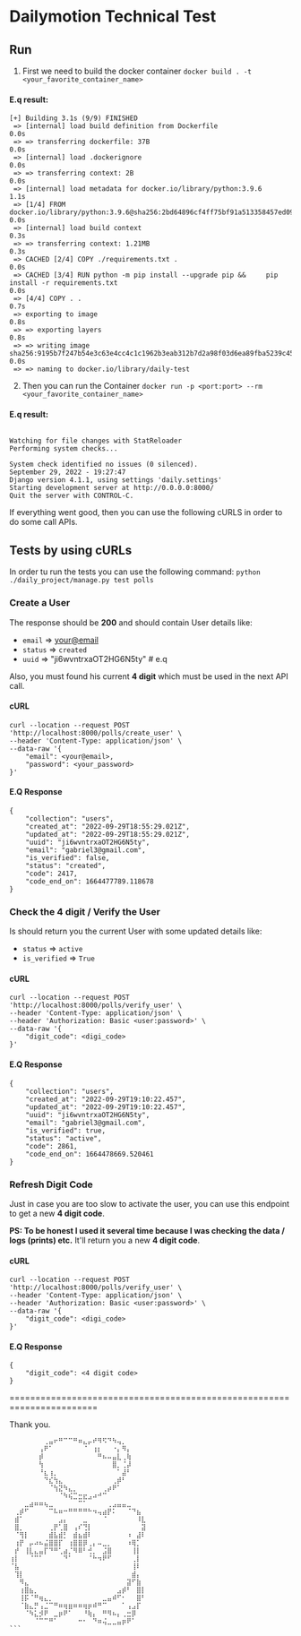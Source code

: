 # Dailymotion Technical Test

## Run

1. First we need to build the docker container
`docker build . -t <your_favorite_container_name>`

#### E.q result:

```
[+] Building 3.1s (9/9) FINISHED
 => [internal] load build definition from Dockerfile                                                                                                                                                                               0.0s
 => => transferring dockerfile: 37B                                                                                                                                                                                                0.0s
 => [internal] load .dockerignore                                                                                                                                                                                                  0.0s
 => => transferring context: 2B                                                                                                                                                                                                    0.0s
 => [internal] load metadata for docker.io/library/python:3.9.6                                                                                                                                                                    1.1s
 => [1/4] FROM docker.io/library/python:3.9.6@sha256:2bd64896cf4ff75bf91a513358457ed09d890715d9aa6bb602323aedbee84d14                                                                                                              0.0s
 => [internal] load build context                                                                                                                                                                                                  0.3s
 => => transferring context: 1.21MB                                                                                                                                                                                                0.3s
 => CACHED [2/4] COPY ./requirements.txt .                                                                                                                                                                                         0.0s
 => CACHED [3/4] RUN python -m pip install --upgrade pip &&     pip install -r requirements.txt                                                                                                                                    0.0s
 => [4/4] COPY . .                                                                                                                                                                                                                 0.7s
 => exporting to image                                                                                                                                                                                                             0.8s
 => => exporting layers                                                                                                                                                                                                            0.8s
 => => writing image sha256:9195b7f247b54e3c63e4cc4c1c1962b3eab312b7d2a98f03d6ea89fba5239c45                                                                                                                                       0.0s
 => => naming to docker.io/library/daily-test
```
2. Then you can run the Container
`docker run -p <port:port> --rm <your_favorite_container_name>`

#### E.q result:
```docker run -p 8000:8000 --rm daily-test

Watching for file changes with StatReloader
Performing system checks...

System check identified no issues (0 silenced).
September 29, 2022 - 19:27:47
Django version 4.1.1, using settings 'daily.settings'
Starting development server at http://0.0.0.0:8000/
Quit the server with CONTROL-C.
```

If everything went good, then you can use the following cURLS in order to do some call APIs.

## Tests by using cURLs

In order tu run the tests you can use the following command:
`python ./daily_project/manage.py test polls`

### Create a User

The response should be **200** and should contain User details like:
- `email` => <your@email>
- `status` => `created`
- `uuid` => "ji6wvntrxaOT2HG6N5ty" # e.q

Also, you must found his current **4 digit** which must be used in the next API call.

#### cURL
```
curl --location --request POST 'http://localhost:8000/polls/create_user' \
--header 'Content-Type: application/json' \
--data-raw '{
    "email": <your@email>,
    "password": <your_password>
}'
```

#### E.Q Response
```
{
    "collection": "users",
    "created_at": "2022-09-29T18:55:29.021Z",
    "updated_at": "2022-09-29T18:55:29.021Z",
    "uuid": "ji6wvntrxaOT2HG6N5ty",
    "email": "gabriel3@gmail.com",
    "is_verified": false,
    "status": "created",
    "code": 2417,
    "code_end_on": 1664477789.118678
}
```

### Check the 4 digit / Verify the User

Is should return you the current User with some updated details like:
- `status` => `active`
- `is_verified` => `True`

#### cURL
```
curl --location --request POST 'http://localhost:8000/polls/verify_user' \
--header 'Content-Type: application/json' \
--header 'Authorization: Basic <user:password>' \
--data-raw '{
    "digit_code": <digi_code>
}'
```

#### E.Q Response
```
{
    "collection": "users",
    "created_at": "2022-09-29T19:10:22.457",
    "updated_at": "2022-09-29T19:10:22.457",
    "uuid": "ji6wvntrxaOT2HG6N5ty",
    "email": "gabriel3@gmail.com",
    "is_verified": true,
    "status": "active",
    "code": 2861,
    "code_end_on": 1664478669.520461
}
```

### Refresh Digit Code

Just in case you are too slow to activate the user, you can use this endpoint to get a new **4 digit code**.

__PS: To be honest I used it several time because I was checking the data / logs (prints) etc.__
It'll return you a new **4 digit code**.

#### cURL
```
curl --location --request POST 'http://localhost:8000/polls/verify_user' \
--header 'Content-Type: application/json' \
--header 'Authorization: Basic <user:password>' \
--data-raw '{
    "digit_code": <digi_code>
}'
```

#### E.Q Response
```
{
    "digit_code": <4 digit code>
}
```


=======================================================================

Thank you.
```
⠀⠀⠀⠀⠀⠀⠀⢀⣤⠖⠛⠉⠉⠛⠶⣄⡤⠞⠻⠫⠙⠳⢤⡀⠀⠀⠀⠀
⠀⠀⠀⠀⠀⠀⢠⠟⠁⠀⠀⠀⠀⠀⠀⠈⠀⢰⡆⠀⠀⠐⡄⠻⡄⠀⠀⠀
⠀⠀⠀⠀⠀⠀⡾⠀⠀⠀⠀⠀⠀⠀⠀⠀⠀⠀⠛⠦⠤⣤⣇⢀⢷⠀⠀⠀
⠀⠀⠀⠀⠀⠀⢳⠀⠀⠀⠀⠀⠀⠀⠀⠀⠀⠀⠀⠀⠀⣿⡀⢈⡼⠀⠀⠀
⠀⠀⠀⠀⠀⠀⠘⣆⢰⡀⠀⠀⠀⠀⠀⠀⠀⠀⠀⠀⠀⠀⠁⣼⠃⠀⠀⠀
⠀⠀⠀⠀⠀⠀⠀⠙⣎⢳⣄⠀⠀⠀⠀⠀⠀⠀⠀⠀⠀⢀⡾⠃⠀⠀⠀⠀
⠀⠀⠀⠀⠀⠀⠀⠀⠈⢳⣝⠳⣄⡀⠀⠀⠀⠀⠀⢀⡴⠟⠁⠀⠀⠀⠀⠀
⠀⠀⠀⠀⠀⠀⠀⠀⠀⠀⠈⠳⢮⣉⣒⣖⣠⠴⠚⠉⠀⠀⠀⠀⠀⠀⠀⠀
⠀⠀⠀⣀⣴⠶⠶⢦⣀⠀⠀⠀⠀⠀⠉⠁⠀⠀⠀⠀⢀⣠⣤⣤⣀⠀⠀⠀
⠀⢀⡾⠋⠀⠀⠀⠀⠉⠧⠶⠒⠛⠛⠛⠛⠓⠲⢤⣴⡟⠅⠀⠀⠈⠙⣦⠀
⠀⣾⠁⠀⠀⠀⠀⠀⠀⠀⣠⡄⠀⠀⠀⣀⠀⠀⠀⠈⠀⠀⠀⠀⠀⠀⠸⣇
⠀⣿⡀⠀⠀⠀⠀⠀⢀⡟⢁⣿⠀⢠⠎⢙⡇⠀⠀⠀⠀⠀⠀⠀⠀⠀⠀⣽
⠀⠈⢻⡇⠀⠀⠀⠀⣾⣧⣾⡃⠀⣾⣦⣾⠇⠀⠀⠀⠀⠀⠀⠀⠰⠀⣼⠇
⠀⢰⡟⠀⡤⠴⠦⣬⣿⣿⡏⠀⢰⣿⣿⡿⢀⡄⠤⣀⡀⠀⠀⠀⠰⢿⡁⠀
⠀⡞⠀⢸⣇⣄⣤⡏⠙⠛⢁⣴⡈⠻⠿⠃⢚⡀⠀⣨⣿⠀⠀⠀⠀⢸⡇⠀
⢰⡇⠀⠀⠈⠉⠁⠀⠀⠀⠀⠙⠁⠀⠀⠀⠈⠓⠲⠟⠋⠀⠀⠀⠀⢀⡇⠀
⠈⣧⠀⠀⠀⠀⠀⠀⠀⠀⠀⠀⠀⠀⠀⠀⠀⠀⠀⠀⠀⠀⠀⠀⠀⢸⠇⠀
⠀⢹⡇⠀⠀⠀⠀⠀⠀⠀⠀⠀⠀⠀⠀⠀⠀⠀⠀⠀⠀⠀⠀⠀⠀⣾⡄⠀
⠀⠀⠻⣄⠀⠀⠀⠀⠀⠀⠀⠀⠀⠀⠀⠀⠀⠀⠀⠀⠀⠀⠀⠀⣽⠋⣷⠀
⠀⠀⢰⣿⣦⡀⠀⠀⠀⠀⠀⠀⠀⠀⠀⠀⠀⠀⠀⠀⠀⠀⣠⡾⠃⠀⣿⡇
⠀⠀⢸⡯⠈⠛⢶⣄⡀⠀⠀⠀⠀⠀⠀⠀⠀⠀⠀⣀⣤⠾⠋⠂⠀⠀⣿⠃
⠀⠀⠈⣷⣄⡛⢠⣈⠉⠛⠶⢶⣶⠶⠶⢶⡶⠾⠛⠉⠀⠀⠀⠁⢠⣠⡏⠀
⠀⠀⠀⠈⠳⣅⡺⠟⠀⣀⡶⠟⠁⠀⠀⠘⢷⡄⠀⠛⠻⠦⡄⢀⣒⡿⠀⠀
⠀⠀⠀⠀⠀⠈⠉⠉⠛⠁⠀⠀⠀⠀⠒⠂⠀⠙⠶⢬⣀⣀⣤⡶⠟⠁⠀⠀
```⠀